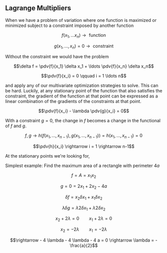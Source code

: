 ## Lagrange Multipliers

When we have a problem of variation where one function is maximized or minimized subject to a constraint imposed by another function

```math
f(x_1, \ldots x_n) \rightarrow \text{ function }
```
```math
g(x_1, \ldots, x_n) = 0 \rightarrow \text { constraint }
```

Without the constraint we would have the problem 
```math
\delta f = \pdv{f}{x_1} \delta x_1 + \ldots \pdv{f}{x_n} \delta x_n
```
```math
\pdv{f}{x_i} = 0 \qquad i = 1 \ldots n
```
and apply any of our multivariate optimization strategies to solve. This can be hard. Luckily, at any stationary point of the function that also satisfies the constraint, the gradient of the function at that point can be expressed as a linear combination of the gradients of the constraints at that point.

```math
\pdv{f}{x_i} - \lambda \pdv{g}{x_i} = 0
```

With a constraint $` g = 0 `$, the change in $` f `$ becomes a change in the functional of $` f `$ and $` g `$.
```math
f, g \rightarrow h(f(x_1, \ldots, x_{n-1}), g(x_1, \ldots, x_{n-1})) = h(x_1, \ldots, x_{n-1}) = 0
```
```math
\pdv{h}{x_i} \rightarrow i = 1 \rightarrow n-1
```
At the stationary points we're looking for, 

Simplest example: Find the maximum area of a rectangle with perimeter $` 4a `$

```math
f = A = x_1 x_2
```
```math
g = 0 = 2x_1 + 2x_2 - 4a
```
```math
\delta f = x_2 \delta x_1 + x_1 \delta x_2
```
```math
\lambda \delta g = \lambda 2 \delta x_1 + \lambda 2 \delta x_2
```
```math
x_2 + 2\lambda = 0 \qquad x_1 + 2\lambda = 0
```
```math
x_2 = - 2 \lambda \qquad x_1 = - 2 \lambda
```
```math
\rightarrow - 4 \lambda - 4 \lambda - 4 a = 0 \rightarrow \lambda = - \frac{a}{2}
```
